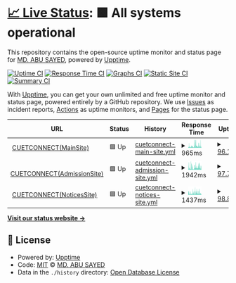 # [📈 Live Status](https://status.cuetconnect.org): <!--live status--> **🟩 All systems operational**

This repository contains the open-source uptime monitor and status page for [MD. ABU SAYED](https://abusayed.dev), powered by [Upptime](https://github.com/upptime/upptime).

[![Uptime CI](https://github.com/abusayed0206/cuetconnect-statuspage/workflows/Uptime%20CI/badge.svg)](https://github.com/abusayed0206/cuetconnect-statuspage/actions?query=workflow%3A%22Uptime+CI%22)
[![Response Time CI](https://github.com/abusayed0206/cuetconnect-statuspage/workflows/Response%20Time%20CI/badge.svg)](https://github.com/abusayed0206/cuetconnect-statuspage/actions?query=workflow%3A%22Response+Time+CI%22)
[![Graphs CI](https://github.com/abusayed0206/cuetconnect-statuspage/workflows/Graphs%20CI/badge.svg)](https://github.com/abusayed0206/cuetconnect-statuspage/actions?query=workflow%3A%22Graphs+CI%22)
[![Static Site CI](https://github.com/abusayed0206/cuetconnect-statuspage/workflows/Static%20Site%20CI/badge.svg)](https://github.com/abusayed0206/cuetconnect-statuspage/actions?query=workflow%3A%22Static+Site+CI%22)
[![Summary CI](https://github.com/abusayed0206/cuetconnect-statuspage/workflows/Summary%20CI/badge.svg)](https://github.com/abusayed0206/cuetconnect-statuspage/actions?query=workflow%3A%22Summary+CI%22)

With [Upptime](https://upptime.js.org), you can get your own unlimited and free uptime monitor and status page, powered entirely by a GitHub repository. We use [Issues](https://github.com/abusayed0206/cuetconnect-statuspage/issues) as incident reports, [Actions](https://github.com/abusayed0206/cuetconnect-statuspage/actions) as uptime monitors, and [Pages](https://status.cuetconnect.org) for the status page.

<!--start: status pages-->
<!-- This summary is generated by Upptime (https://github.com/upptime/upptime) -->
<!-- Do not edit this manually, your changes will be overwritten -->
<!-- prettier-ignore -->
| URL | Status | History | Response Time | Uptime |
| --- | ------ | ------- | ------------- | ------ |
| <img alt="" src="https://icons.duckduckgo.com/ip3/cuetconnect.org.ico" height="13"> [CUETCONNECT(MainSite)](https://cuetconnect.org/) | 🟩 Up | [cuetconnect-main-site.yml](https://github.com/cuetconnect/statuspage/commits/HEAD/history/cuetconnect-main-site.yml) | <details><summary><img alt="Response time graph" src="./graphs/cuetconnect-main-site/response-time-week.png" height="20"> 965ms</summary><br><a href="https://status.cuetconnect.org/history/cuetconnect-main-site"><img alt="Response time 627" src="https://img.shields.io/endpoint?url=https%3A%2F%2Fraw.githubusercontent.com%2Fcuetconnect%2Fstatuspage%2FHEAD%2Fapi%2Fcuetconnect-main-site%2Fresponse-time.json"></a><br><a href="https://status.cuetconnect.org/history/cuetconnect-main-site"><img alt="24-hour response time 459" src="https://img.shields.io/endpoint?url=https%3A%2F%2Fraw.githubusercontent.com%2Fcuetconnect%2Fstatuspage%2FHEAD%2Fapi%2Fcuetconnect-main-site%2Fresponse-time-day.json"></a><br><a href="https://status.cuetconnect.org/history/cuetconnect-main-site"><img alt="7-day response time 965" src="https://img.shields.io/endpoint?url=https%3A%2F%2Fraw.githubusercontent.com%2Fcuetconnect%2Fstatuspage%2FHEAD%2Fapi%2Fcuetconnect-main-site%2Fresponse-time-week.json"></a><br><a href="https://status.cuetconnect.org/history/cuetconnect-main-site"><img alt="30-day response time 1097" src="https://img.shields.io/endpoint?url=https%3A%2F%2Fraw.githubusercontent.com%2Fcuetconnect%2Fstatuspage%2FHEAD%2Fapi%2Fcuetconnect-main-site%2Fresponse-time-month.json"></a><br><a href="https://status.cuetconnect.org/history/cuetconnect-main-site"><img alt="1-year response time 654" src="https://img.shields.io/endpoint?url=https%3A%2F%2Fraw.githubusercontent.com%2Fcuetconnect%2Fstatuspage%2FHEAD%2Fapi%2Fcuetconnect-main-site%2Fresponse-time-year.json"></a></details> | <details><summary><a href="https://status.cuetconnect.org/history/cuetconnect-main-site">96.13%</a></summary><a href="https://status.cuetconnect.org/history/cuetconnect-main-site"><img alt="All-time uptime 93.09%" src="https://img.shields.io/endpoint?url=https%3A%2F%2Fraw.githubusercontent.com%2Fcuetconnect%2Fstatuspage%2FHEAD%2Fapi%2Fcuetconnect-main-site%2Fuptime.json"></a><br><a href="https://status.cuetconnect.org/history/cuetconnect-main-site"><img alt="24-hour uptime 100.00%" src="https://img.shields.io/endpoint?url=https%3A%2F%2Fraw.githubusercontent.com%2Fcuetconnect%2Fstatuspage%2FHEAD%2Fapi%2Fcuetconnect-main-site%2Fuptime-day.json"></a><br><a href="https://status.cuetconnect.org/history/cuetconnect-main-site"><img alt="7-day uptime 96.13%" src="https://img.shields.io/endpoint?url=https%3A%2F%2Fraw.githubusercontent.com%2Fcuetconnect%2Fstatuspage%2FHEAD%2Fapi%2Fcuetconnect-main-site%2Fuptime-week.json"></a><br><a href="https://status.cuetconnect.org/history/cuetconnect-main-site"><img alt="30-day uptime 70.20%" src="https://img.shields.io/endpoint?url=https%3A%2F%2Fraw.githubusercontent.com%2Fcuetconnect%2Fstatuspage%2FHEAD%2Fapi%2Fcuetconnect-main-site%2Fuptime-month.json"></a><br><a href="https://status.cuetconnect.org/history/cuetconnect-main-site"><img alt="1-year uptime 92.58%" src="https://img.shields.io/endpoint?url=https%3A%2F%2Fraw.githubusercontent.com%2Fcuetconnect%2Fstatuspage%2FHEAD%2Fapi%2Fcuetconnect-main-site%2Fuptime-year.json"></a></details>
| <img alt="" src="https://icons.duckduckgo.com/ip3/admission.cuetconnect.org.ico" height="13"> [CUETCONNECT(AdmissionSite)](https://admission.cuetconnect.org/) | 🟩 Up | [cuetconnect-admission-site.yml](https://github.com/cuetconnect/statuspage/commits/HEAD/history/cuetconnect-admission-site.yml) | <details><summary><img alt="Response time graph" src="./graphs/cuetconnect-admission-site/response-time-week.png" height="20"> 1942ms</summary><br><a href="https://status.cuetconnect.org/history/cuetconnect-admission-site"><img alt="Response time 1078" src="https://img.shields.io/endpoint?url=https%3A%2F%2Fraw.githubusercontent.com%2Fcuetconnect%2Fstatuspage%2FHEAD%2Fapi%2Fcuetconnect-admission-site%2Fresponse-time.json"></a><br><a href="https://status.cuetconnect.org/history/cuetconnect-admission-site"><img alt="24-hour response time 944" src="https://img.shields.io/endpoint?url=https%3A%2F%2Fraw.githubusercontent.com%2Fcuetconnect%2Fstatuspage%2FHEAD%2Fapi%2Fcuetconnect-admission-site%2Fresponse-time-day.json"></a><br><a href="https://status.cuetconnect.org/history/cuetconnect-admission-site"><img alt="7-day response time 1942" src="https://img.shields.io/endpoint?url=https%3A%2F%2Fraw.githubusercontent.com%2Fcuetconnect%2Fstatuspage%2FHEAD%2Fapi%2Fcuetconnect-admission-site%2Fresponse-time-week.json"></a><br><a href="https://status.cuetconnect.org/history/cuetconnect-admission-site"><img alt="30-day response time 2428" src="https://img.shields.io/endpoint?url=https%3A%2F%2Fraw.githubusercontent.com%2Fcuetconnect%2Fstatuspage%2FHEAD%2Fapi%2Fcuetconnect-admission-site%2Fresponse-time-month.json"></a><br><a href="https://status.cuetconnect.org/history/cuetconnect-admission-site"><img alt="1-year response time 1131" src="https://img.shields.io/endpoint?url=https%3A%2F%2Fraw.githubusercontent.com%2Fcuetconnect%2Fstatuspage%2FHEAD%2Fapi%2Fcuetconnect-admission-site%2Fresponse-time-year.json"></a></details> | <details><summary><a href="https://status.cuetconnect.org/history/cuetconnect-admission-site">97.75%</a></summary><a href="https://status.cuetconnect.org/history/cuetconnect-admission-site"><img alt="All-time uptime 97.45%" src="https://img.shields.io/endpoint?url=https%3A%2F%2Fraw.githubusercontent.com%2Fcuetconnect%2Fstatuspage%2FHEAD%2Fapi%2Fcuetconnect-admission-site%2Fuptime.json"></a><br><a href="https://status.cuetconnect.org/history/cuetconnect-admission-site"><img alt="24-hour uptime 100.00%" src="https://img.shields.io/endpoint?url=https%3A%2F%2Fraw.githubusercontent.com%2Fcuetconnect%2Fstatuspage%2FHEAD%2Fapi%2Fcuetconnect-admission-site%2Fuptime-day.json"></a><br><a href="https://status.cuetconnect.org/history/cuetconnect-admission-site"><img alt="7-day uptime 97.75%" src="https://img.shields.io/endpoint?url=https%3A%2F%2Fraw.githubusercontent.com%2Fcuetconnect%2Fstatuspage%2FHEAD%2Fapi%2Fcuetconnect-admission-site%2Fuptime-week.json"></a><br><a href="https://status.cuetconnect.org/history/cuetconnect-admission-site"><img alt="30-day uptime 70.55%" src="https://img.shields.io/endpoint?url=https%3A%2F%2Fraw.githubusercontent.com%2Fcuetconnect%2Fstatuspage%2FHEAD%2Fapi%2Fcuetconnect-admission-site%2Fuptime-month.json"></a><br><a href="https://status.cuetconnect.org/history/cuetconnect-admission-site"><img alt="1-year uptime 97.54%" src="https://img.shields.io/endpoint?url=https%3A%2F%2Fraw.githubusercontent.com%2Fcuetconnect%2Fstatuspage%2FHEAD%2Fapi%2Fcuetconnect-admission-site%2Fuptime-year.json"></a></details>
| <img alt="" src="https://icons.duckduckgo.com/ip3/notices.cuetconnect.org.ico" height="13"> [CUETCONNECT(NoticesSite)](https://notices.cuetconnect.org/) | 🟩 Up | [cuetconnect-notices-site.yml](https://github.com/cuetconnect/statuspage/commits/HEAD/history/cuetconnect-notices-site.yml) | <details><summary><img alt="Response time graph" src="./graphs/cuetconnect-notices-site/response-time-week.png" height="20"> 1437ms</summary><br><a href="https://status.cuetconnect.org/history/cuetconnect-notices-site"><img alt="Response time 879" src="https://img.shields.io/endpoint?url=https%3A%2F%2Fraw.githubusercontent.com%2Fcuetconnect%2Fstatuspage%2FHEAD%2Fapi%2Fcuetconnect-notices-site%2Fresponse-time.json"></a><br><a href="https://status.cuetconnect.org/history/cuetconnect-notices-site"><img alt="24-hour response time 558" src="https://img.shields.io/endpoint?url=https%3A%2F%2Fraw.githubusercontent.com%2Fcuetconnect%2Fstatuspage%2FHEAD%2Fapi%2Fcuetconnect-notices-site%2Fresponse-time-day.json"></a><br><a href="https://status.cuetconnect.org/history/cuetconnect-notices-site"><img alt="7-day response time 1437" src="https://img.shields.io/endpoint?url=https%3A%2F%2Fraw.githubusercontent.com%2Fcuetconnect%2Fstatuspage%2FHEAD%2Fapi%2Fcuetconnect-notices-site%2Fresponse-time-week.json"></a><br><a href="https://status.cuetconnect.org/history/cuetconnect-notices-site"><img alt="30-day response time 1727" src="https://img.shields.io/endpoint?url=https%3A%2F%2Fraw.githubusercontent.com%2Fcuetconnect%2Fstatuspage%2FHEAD%2Fapi%2Fcuetconnect-notices-site%2Fresponse-time-month.json"></a><br><a href="https://status.cuetconnect.org/history/cuetconnect-notices-site"><img alt="1-year response time 913" src="https://img.shields.io/endpoint?url=https%3A%2F%2Fraw.githubusercontent.com%2Fcuetconnect%2Fstatuspage%2FHEAD%2Fapi%2Fcuetconnect-notices-site%2Fresponse-time-year.json"></a></details> | <details><summary><a href="https://status.cuetconnect.org/history/cuetconnect-notices-site">98.86%</a></summary><a href="https://status.cuetconnect.org/history/cuetconnect-notices-site"><img alt="All-time uptime 97.73%" src="https://img.shields.io/endpoint?url=https%3A%2F%2Fraw.githubusercontent.com%2Fcuetconnect%2Fstatuspage%2FHEAD%2Fapi%2Fcuetconnect-notices-site%2Fuptime.json"></a><br><a href="https://status.cuetconnect.org/history/cuetconnect-notices-site"><img alt="24-hour uptime 100.00%" src="https://img.shields.io/endpoint?url=https%3A%2F%2Fraw.githubusercontent.com%2Fcuetconnect%2Fstatuspage%2FHEAD%2Fapi%2Fcuetconnect-notices-site%2Fuptime-day.json"></a><br><a href="https://status.cuetconnect.org/history/cuetconnect-notices-site"><img alt="7-day uptime 98.86%" src="https://img.shields.io/endpoint?url=https%3A%2F%2Fraw.githubusercontent.com%2Fcuetconnect%2Fstatuspage%2FHEAD%2Fapi%2Fcuetconnect-notices-site%2Fuptime-week.json"></a><br><a href="https://status.cuetconnect.org/history/cuetconnect-notices-site"><img alt="30-day uptime 71.16%" src="https://img.shields.io/endpoint?url=https%3A%2F%2Fraw.githubusercontent.com%2Fcuetconnect%2Fstatuspage%2FHEAD%2Fapi%2Fcuetconnect-notices-site%2Fuptime-month.json"></a><br><a href="https://status.cuetconnect.org/history/cuetconnect-notices-site"><img alt="1-year uptime 97.56%" src="https://img.shields.io/endpoint?url=https%3A%2F%2Fraw.githubusercontent.com%2Fcuetconnect%2Fstatuspage%2FHEAD%2Fapi%2Fcuetconnect-notices-site%2Fuptime-year.json"></a></details>

<!--end: status pages-->

[**Visit our status website →**](https://status.cuetconnect.org)

## 📄 License

- Powered by: [Upptime](https://github.com/upptime/upptime)
- Code: [MIT](./LICENSE) © [MD. ABU SAYED](https://abusayed.dev)
- Data in the `./history` directory: [Open Database License](https://opendatacommons.org/licenses/odbl/1-0/)
